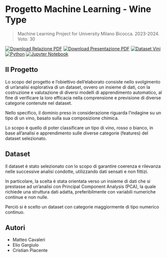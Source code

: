 # Progetto Machine Learning - Wine Type

> Machine Learning Project for University Milano Bicocca. 2023-2024. Voto: 30

[![Download Relazione PDF](https://img.shields.io/badge/Download%20Relazione-PDF-lime.svg?style=for-the-badge)](https://github.com/Zeptogram/indoor-navigation-tesi-triennale/releases/download/tesi_presentazione/Tesi_LT_28Luglio2023.pdf)
[![Download Presentazione PDF](https://img.shields.io/badge/Download%20Presentazione-PDF-orange.svg?style=for-the-badge)](https://github.com/Zeptogram/indoor-navigation-tesi-triennale/releases/download/tesi_presentazione/Presentazione_LT_24Luglio2023.pdf)
[![Dataset Vini](https://img.shields.io/badge/Dataset-035a7d?style=for-the-badge&logo=kaggle&logoColor=white)](https://www.kaggle.com/datasets/rajyellow46/wine-quality)
[![Python](https://img.shields.io/badge/python-3670A0?style=for-the-badge&logo=python&logoColor=ffdd54)](https://www.python.org/)
[![Jupyter Notebook](https://img.shields.io/badge/jupyter-%23FA0F00.svg?style=for-the-badge&logo=jupyter&logoColor=white)](https://jupyter.org/)

## Il Progetto

Lo scopo del progetto e l’obiettivo dell’elaborato consiste nello svolgimento di
un’analisi esplorativa di un dataset, ovvero un insieme di dati, con la costruzione e
valutazione di diversi modelli di apprendimento automatico, al fine di verificare la
loro efficacia nella comprensione e previsione di diverse categorie contenute nel
dataset.

Nello specifico, il dominio preso in considerazione riguarda l’indagine su un tipo di un
vino, basato sulla sua composizione chimica.

Lo scopo è quello di poter classificare un tipo di vino, rosso o bianco, in base
all’analisi e apprendimento sulle diverse categorie (features) del dataset selezionato.

## Dataset

Il dataset è stato selezionato con lo scopo di garantire coerenza e rilevanza nelle
successive analisi condotte, utilizzando dati sensati e non fittizi.

In particolare, la scelta è stata orientata verso un insieme di dati che si prestasse ad
un’analisi con Principal Component Analysis (PCA), la quale richiede una struttura
dati adatta, preferibilmente con variabili numeriche continue e non nulle.

Perciò si è scelto un dataset con categorie maggiormente di tipo numerico continuo.


## Autori

- Matteo Cavaleri
- Elio Gargiulo
- Cristian Piacente



